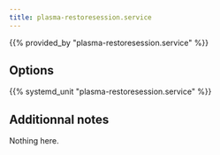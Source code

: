 ```yaml
---
title: plasma-restoresession.service
---
```


{{% provided_by "plasma-restoresession.service" %}}

## Options

{{% systemd_unit "plasma-restoresession.service" %}}

## Additionnal notes

Nothing here.